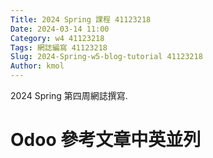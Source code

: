 ```yaml
---
Title: 2024 Spring 課程 41123218
Date: 2024-03-14 11:00
Category: w4 41123218
Tags: 網誌編寫 41123218
Slug: 2024-Spring-w5-blog-tutorial 41123218
Author: kmol
---
```


2024 Spring 第四周網誌撰寫.

<!-- PELICAN_END_SUMMARY -->

# Odoo 參考文章中英並列